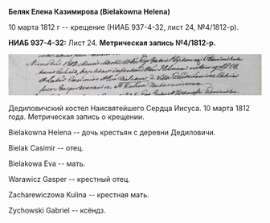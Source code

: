 **Беляк Елена Казимирова (Bielakowna Helena)**

10 марта 1812 г -- крещение (НИАБ 937-4-32, лист 24, №4/1812-р).

**НИАБ 937-4-32:** Лист 24. **Метрическая запись №4/1812-р.**

![](./media/03b1e3874d9c6978e1029cc86f2f14c8540bb7d3.png)

Дедиловичский костел Наисвятейшего Сердца Иисуса. 10 марта 1812 года.
Метрическая запись о крещении.

Bielakowna Helena -- дочь крестьян с деревни Дедиловичи.

Bielak Casimir -- отец.

Bielakowa Eva -- мать.

Warawicz Gasper -- крестный отец.

Zacharewiczowa Kulina -- крестная мать.

Zychowski Gabriel -- ксёндз.
